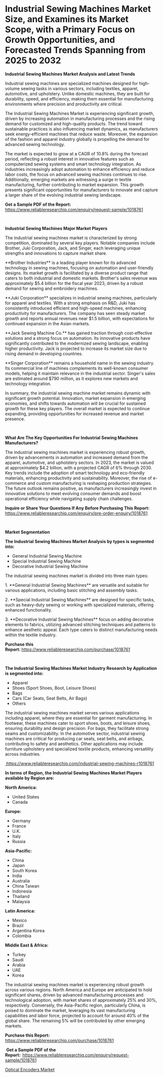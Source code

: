 <p><h1>Industrial Sewing Machines Market Size, and Examines its Market Scope, with a Primary Focus on Growth Opportunities, and Forecasted Trends Spanning from 2025 to 2032</h1></p><p><strong>Industrial Sewing Machines Market Analysis and Latest Trends</strong></p>
<p><p>Industrial sewing machines are specialized machines designed for high-volume sewing tasks in various sectors, including textiles, apparel, automotive, and upholstery. Unlike domestic machines, they are built for durability, speed, and efficiency, making them essential for manufacturing environments where precision and productivity are critical.</p><p>The Industrial Sewing Machines Market is experiencing significant growth, driven by increasing automation in manufacturing processes and the rising demand for customized and high-quality products. The trend toward sustainable practices is also influencing market dynamics, as manufacturers seek energy-efficient machines that reduce waste. Moreover, the expansion of the fashion and apparel industry globally is propelling the demand for advanced sewing technology.</p><p>The market is expected to grow at a CAGR of 10.8% during the forecast period, reflecting a robust interest in innovative features such as computerized sewing systems and smart technology integration. As industries increasingly adopt automation to enhance efficiency and reduce labor costs, the focus on advanced sewing machines continues to rise. Additionally, emerging markets are witnessing a surge in textile manufacturing, further contributing to market expansion. This growth presents significant opportunities for manufacturers to innovate and capture a larger share of the evolving industrial sewing landscape.</p></p>
<p><strong>Get a Sample PDF of the Report:&nbsp;</strong> <a href="https://www.reliableresearchiq.com/enquiry/request-sample/1018761?utm_campaign=3058&utm_medium=2&utm_source=Github&utm_content=ia&utm_term=08042025&utm_id=industrial-sewing-machines">https://www.reliableresearchiq.com/enquiry/request-sample/1018761</a></p>
<p>&nbsp;</p>
<p><strong>Industrial Sewing Machines Major Market Players</strong></p>
<p><p>The industrial sewing machines market is characterized by strong competition, dominated by several key players. Notable companies include Brother, Juki Corporation, Jack, and Singer, each leveraging unique strengths and innovations to capture market share.</p><p>**Brother Industries** is a leading player known for its advanced technology in sewing machines, focusing on automation and user-friendly designs. Its market growth is facilitated by a diverse product range that caters to both industrial and domestic markets. Brother's sales revenue was approximately $5.4 billion for the fiscal year 2023, driven by a robust demand for sewing and embroidery machines.</p><p>**Juki Corporation** specializes in industrial sewing machines, particularly for apparel and textiles. With a strong emphasis on R&D, Juki has consistently introduced efficient and high-speed machines, enhancing productivity for manufacturers. The company has seen steady market growth and reports annual revenues near $1.5 billion, with expectations for continued expansion in the Asian markets.</p><p>**Jack Sewing Machine Co.** has gained traction through cost-effective solutions and a strong focus on automation. Its innovative products have significantly contributed to the modernized sewing landscape, enabling higher productivity. Jack is projected to increase its market size due to rising demand in developing countries.</p><p>**Singer Corporation** remains a household name in the sewing industry. Its commercial line of machines complements its well-known consumer models, helping it maintain relevance in the industrial sector. Singer's sales are estimated around $790 million, as it explores new markets and technology integration.</p><p>In summary, the industrial sewing machine market remains dynamic with significant growth potential. Innovation, market expansion in emerging economies, and shifts towards automation will be crucial for sustained growth for these key players. The overall market is expected to continue expanding, providing opportunities for increased revenue and market presence.</p></p>
<p>&nbsp;</p>
<p><strong>What Are The Key Opportunities For Industrial Sewing Machines Manufacturers?</strong></p>
<p><p>The industrial sewing machines market is experiencing robust growth, driven by advancements in automation and increased demand from the apparel, automotive, and upholstery sectors. In 2023, the market is valued at approximately $4.2 billion, with a projected CAGR of 6% through 2030. Key trends include the adoption of smart technology and eco-friendly materials, enhancing productivity and sustainability. Moreover, the rise of e-commerce and custom manufacturing is reshaping production strategies. The future outlook remains positive, as manufacturers increasingly invest in innovative solutions to meet evolving consumer demands and boost operational efficiency while navigating supply chain challenges.</p></p>
<p><strong>Inquire or Share Your Questions If Any Before Purchasing This Report:</strong> <a href="https://www.reliableresearchiq.com/enquiry/pre-order-enquiry/1018761?utm_campaign=3058&utm_medium=2&utm_source=Github&utm_content=ia&utm_term=08042025&utm_id=industrial-sewing-machines">https://www.reliableresearchiq.com/enquiry/pre-order-enquiry/1018761</a></p>
<p>&nbsp;</p>
<p><strong>Market Segmentation</strong></p>
<p><strong>The Industrial Sewing Machines Market Analysis by types is segmented into:</strong></p>
<p><ul><li>General Industrial Sewing Machine</li><li>Special Industrial Sewing Machine</li><li>Decorative Industrial Sewing Machine</li></ul></p>
<p><p>The industrial sewing machines market is divided into three main types: </p><p>1. **General Industrial Sewing Machines** are versatile and suitable for various applications, including basic stitching and assembly tasks. </p><p>2. **Special Industrial Sewing Machines** are designed for specific tasks, such as heavy-duty sewing or working with specialized materials, offering enhanced functionality.</p><p>3. **Decorative Industrial Sewing Machines** focus on adding decorative elements to fabrics, utilizing advanced stitching techniques and patterns to enhance aesthetic appeal. Each type caters to distinct manufacturing needs within the textile industry.</p></p>
<p><strong>Purchase this Report:&nbsp;</strong><a href="https://www.reliableresearchiq.com/purchase/1018761?utm_campaign=3058&utm_medium=2&utm_source=Github&utm_content=ia&utm_term=08042025&utm_id=industrial-sewing-machines">https://www.reliableresearchiq.com/purchase/1018761</a></p>
<p>&nbsp;</p>
<p><strong>The Industrial Sewing Machines Market Industry Research by Application is segmented into:</strong></p>
<p><ul><li>Apparel</li><li>Shoes (Sport Shoes, Boot, Leisure Shoes)</li><li>Bags</li><li>Cars (Car Seats, Seat Belts, Air Bags)</li><li>Others</li></ul></p>
<p><p>The industrial sewing machines market serves various applications including apparel, where they are essential for garment manufacturing. In footwear, these machines cater to sport shoes, boots, and leisure shoes, ensuring durability and design precision. For bags, they facilitate strong seams and customizability. In the automotive sector, industrial sewing machines are critical for producing car seats, seat belts, and airbags, contributing to safety and aesthetics. Other applications may include furniture upholstery and specialized textile products, enhancing versatility across industries.</p></p>
<p><a href="https://www.reliableresearchiq.com/industrial-sewing-machines-r1018761?utm_campaign=3058&utm_medium=2&utm_source=Github&utm_content=ia&utm_term=08042025&utm_id=industrial-sewing-machines">&nbsp;https://www.reliableresearchiq.com/industrial-sewing-machines-r1018761</a></p>
<p><strong>In terms of Region, the Industrial Sewing Machines Market Players available by Region are:</strong></p>
<p>
    <p> <strong> North America: </strong>
        <ul>
            <li>United States</li>
            <li>Canada</li>
        </ul>
        </p> 
    <p> <strong> Europe: </strong>
        <ul>
            <li>Germany</li>
            <li>France</li>
            <li>U.K.</li>
            <li>Italy</li>
            <li>Russia</li>
        </ul>
        </p> 
    <p> <strong> Asia-Pacific: </strong>
        <ul>
            <li>China</li>
            <li>Japan</li>
            <li>South Korea</li>
            <li>India</li>
            <li>Australia</li>
            <li>China Taiwan</li>
            <li>Indonesia</li>
            <li>Thailand</li>
            <li>Malaysia</li>
        </ul>
        </p> 
    <p> <strong> Latin America: </strong>
        <ul>
            <li>Mexico</li>
            <li>Brazil</li>
            <li>Argentina Korea</li>
            <li>Colombia</li>
        </ul>
        </p> 
    <p> <strong> Middle East & Africa: </strong>
        <ul>
            <li>Turkey</li>
            <li>Saudi</li>
            <li>Arabia</li>
            <li>UAE</li>
            <li>Korea</li>
        </ul>
    </p>
    </p>
<p><p>The industrial sewing machines market is experiencing robust growth across various regions. North America and Europe are anticipated to hold significant shares, driven by advanced manufacturing processes and technological adoption, with market shares of approximately 25% and 30%, respectively. Conversely, the Asia-Pacific region, particularly China, is poised to dominate the market, leveraging its vast manufacturing capabilities and labor force, projected to account for around 40% of the global share. The remaining 5% will be contributed by other emerging markets.</p></p>
<p><strong>Purchase this Report: </strong><a href="https://www.reliableresearchiq.com/purchase/1018761?utm_campaign=3058&utm_medium=2&utm_source=Github&utm_content=ia&utm_term=08042025&utm_id=industrial-sewing-machines">https://www.reliableresearchiq.com/purchase/1018761</a></p>
<p>&nbsp;<strong>Get a Sample PDF of the Report:&nbsp;&nbsp;</strong><a href="https://www.reliableresearchiq.com/enquiry/request-sample/1018761?utm_campaign=3058&utm_medium=2&utm_source=Github&utm_content=ia&utm_term=08042025&utm_id=industrial-sewing-machines">https://www.reliableresearchiq.com/enquiry/request-sample/1018761</a></p>
<p><strong></strong></p>
<p><p><a href="https://github.com/mafuzakirju/Market-Research-Report-List-1/blob/main/optical-encoders-market.md?utm_campaign=3058&utm_medium=2&utm_source=Github&utm_content=ia&utm_term=08042025&utm_id=industrial-sewing-machines">Optical Encoders Market</a></p></p>